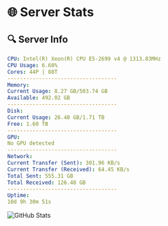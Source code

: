 # 🌐 Server Stats
## 🔍 Server Info
```yaml
CPU: Intel(R) Xeon(R) CPU E5-2699 v4 @ 1313.83MHz
CPU Usage: 6.60%
Cores: 44P | 88T
-----------------------------------
Memory:
Current Usage: 8.27 GB/503.74 GB
Available: 492.02 GB
-----------------------------------
Disk:
Current Usage: 26.48 GB/1.71 TB
Free: 1.60 TB
-----------------------------------
GPU:
No GPU detected
-----------------------------------
Network:
Current Transfer (Sent): 301.96 KB/s
Current Transfer (Received): 64.45 KB/s
Total Sent: 555.31 GB
Total Received: 126.48 GB
-----------------------------------
Uptime:
10d 9h 30m 51s
```
![GitHub Stats](https://img.shields.io/badge/Updated-2025-04-30_02:39:39-blue)